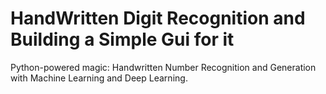 # HandWritten Digit Recognition and Building a Simple Gui for it 
Python-powered magic: Handwritten Number Recognition and Generation with Machine Learning and Deep Learning.
